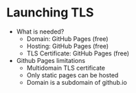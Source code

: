 # Launching TLS

- What is needed?
  - Domain: GitHub Pages (free)
  - Hosting: GitHub Pages (free)
  - TLS Certificate: GitHub Pages (free)
- Github Pages limitations
  - Multidomain TLS certificate
  - Only static pages can be hosted
  - Domain is a subdomain of github.io
